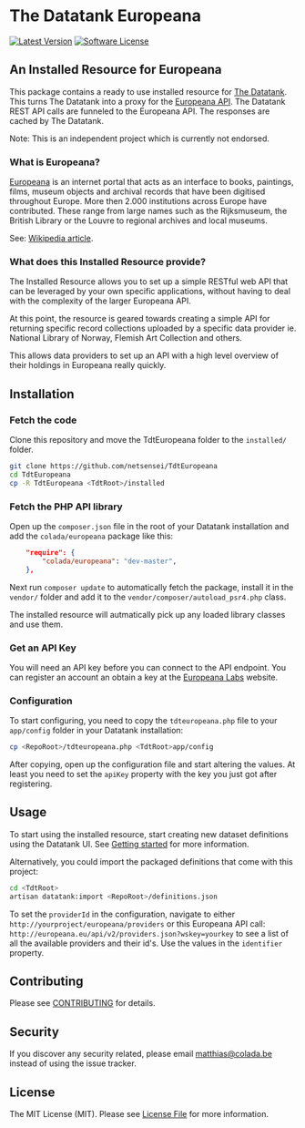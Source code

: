 # The Datatank Europeana

[![Latest Version](https://img.shields.io/github/release/netsensei/TdtEuropeana.svg?style=flat-square)](https://github.com/netsensei/TdtEuropeana/releases)
[![Software License](https://img.shields.io/badge/license-MIT-brightgreen.svg?style=flat-square)](LICENSE.md)

## An Installed Resource for Europeana

This package contains a ready to use installed resource for [The Datatank](thedatatank.com). This turns The Datatank into a proxy for the [Europeana API](labs.europeana.eu). The Datatank REST API calls are funneled to the Europeana API. The responses are cached by The Datatank.

Note: This is an independent project which is currently not endorsed.

### What is Europeana?

[Europeana](http://www.europeana.eu) is an internet portal that acts as an interface to books, paintings, films, museum objects and archival records that have been digitised throughout Europe. More then 2.000 institutions across Europe have contributed. These range from large names such as the Rijksmuseum, the British Library or the Louvre to regional archives and local museums.

See: [Wikipedia article](https://en.wikipedia.org/wiki/Europeana).

### What does this Installed Resource provide?

The Installed Resource allows you to set up a simple RESTful web API that can be leveraged by your own specific applications, without having to deal with the complexity of the larger Europeana API.

At this point, the resource is geared towards creating a simple API for returning specific record collections uploaded by a specific data provider ie. National Library of Norway, Flemish Art Collection and others.

This allows data providers to set up an API with a high level overview of their holdings in Europeana really quickly.

## Installation

### Fetch the code

Clone this repository and move the TdtEuropeana folder to the `installed/` folder.

```bash
git clone https://github.com/netsensei/TdtEuropeana
cd TdtEuropeana
cp -R TdtEuropeana <TdtRoot>/installed
```

### Fetch the PHP API library

Open up the `composer.json` file in the root of your Datatank installation and add the `colada/europeana` package like this:

```json
    "require": {
        "colada/europeana": "dev-master",
    },
```

Next run `composer update` to automatically fetch the package, install it in the `vendor/` folder and add it to the `vendor/composer/autoload_psr4.php` class.

The installed resource will autmatically pick up any loaded library classes and use them.

### Get an API Key

You will need an API key before you can connect to the API endpoint. You can register an account an obtain a key at the [Europeana Labs](http://labs.europeana.eu/api/registration/) website.

### Configuration

To start configuring, you need to copy the `tdteuropeana.php` file to your `app/config` folder in your Datatank installation:

```bash
cp <RepoRoot>/tdteuropeana.php <TdtRoot>app/config
```

After copying, open up the configuration file and start altering the values.
At least you need to set the `apiKey` property with the key you just got after registering.

## Usage

To start using the installed resource, start creating new dataset definitions
using the Datatank UI. See [Getting started](http://docs.thedatatank.com/5.6/installation) for more information.

Alternatively, you could import the packaged definitions that come with this project:

```bash
cd <TdtRoot>
artisan datatank:import <RepoRoot>/definitions.json
```

To set the `providerId` in the configuration, navigate to either `http://yourproject/europeana/providers` or this Europeana API call: `http://europeana.eu/api/v2/providers.json?wskey=yourkey`
to see a list of all the available providers and their id's. Use the values in the `identifier` property.

## Contributing

Please see [CONTRIBUTING](CONTRIBUTING.md) for details.

## Security

If you discover any security related, please email matthias@colada.be instead of using the issue tracker.

## License

The MIT License (MIT). Please see [License File](LICENSE.md) for more information.
